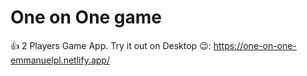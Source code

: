 # One on One game

👍 2 Players Game App. Try it out on Desktop 😉:
https://one-on-one-emmanuelpl.netlify.app/
